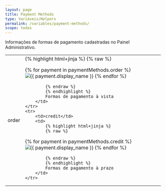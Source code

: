 ```yaml
---
layout: page
title: Payment Methods
type: Variáveis/Helpers
permalink: /variables/payment-methods/
scope: todas
---
```


Informações de formas de pagamento cadastradas no Painel Administrativo.

<table>
    <tr>
        <td>order</td>
        <td>
            {% highlight html+jinja %}
            {% raw %}

{% for payment in paymentMethods.order %}
    <img src="{{ payment.thumbnail.url }}" alt="{{ payment.display_name }}">
{% endfor %}

            {% endraw %}
            {% endhighlight %}
            Formas de pagamento à vista
        </td>
    </tr>
    <tr>
        <td>credit</td>
        <td>
            {% highlight html+jinja %}
            {% raw %}

{% for payment in paymentMethods.credit %}
    <img src="{{ payment.thumbnail.url }}" alt="{{ payment.display_name }}">
{% endfor %}

            {% endraw %}
            {% endhighlight %}
            Formas de pagamento à prazo
        </td>
    </tr>
</table>

